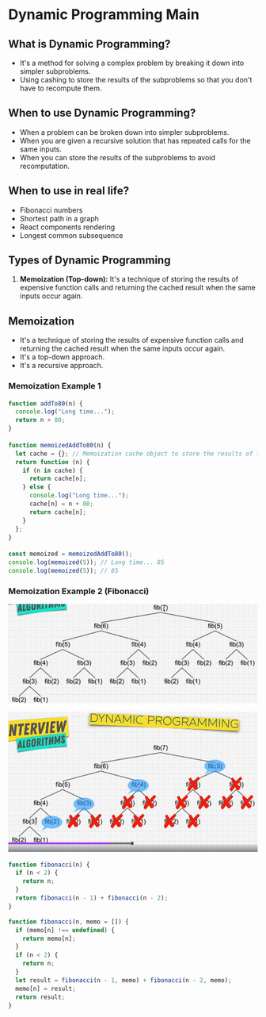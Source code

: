 # Dynamic Programming Main

## What is Dynamic Programming?

- It's a method for solving a complex problem by breaking it down into simpler subproblems.
- Using cashing to store the results of the subproblems so that you don't have to recompute them.

## When to use Dynamic Programming?

- When a problem can be broken down into simpler subproblems.
- When you are given a recursive solution that has repeated calls for the same inputs.
- When you can store the results of the subproblems to avoid recomputation.

## When to use in real life?

- Fibonacci numbers
- Shortest path in a graph
- React components rendering
- Longest common subsequence

## Types of Dynamic Programming

1. **Memoization (Top-down):** It's a technique of storing the results of expensive function calls and returning the cached result when the same inputs occur again.

## Memoization

- It's a technique of storing the results of expensive function calls and returning the cached result when the same inputs occur again.
- It's a top-down approach.
- It's a recursive approach.

### Memoization Example 1

```javascript
function addTo80(n) {
  console.log("Long time...");
  return n + 80;
}

function memoizedAddTo80(n) {
  let cache = {}; // Memoization cache object to store the results of the subproblems to avoid recomputation.
  return function (n) {
    if (n in cache) {
      return cache[n];
    } else {
      console.log("Long time...");
      cache[n] = n + 80;
      return cache[n];
    }
  };
}

const memoized = memoizedAddTo80();
console.log(memoized(5)); // Long time... 85
console.log(memoized(5)); // 85
```

### Memoization Example 2 (Fibonacci)

![Memoization Fibonacci 1](Memoization_Fibonacci_1.png)

![Memoization Fibonacci 2](Memoization_Fibonacci_2.png)

```javascript
function fibonacci(n) {
  if (n < 2) {
    return n;
  }
  return fibonacci(n - 1) + fibonacci(n - 2);
}
```

```javascript
function fibonacci(n, memo = []) {
  if (memo[n] !== undefined) {
    return memo[n];
  }
  if (n < 2) {
    return n;
  }
  let result = fibonacci(n - 1, memo) + fibonacci(n - 2, memo);
  memo[n] = result;
  return result;
}
```
